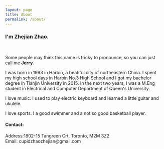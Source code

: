 ```yaml
---
layout: page
title: About
permalink: /about/
---
```


<h3>I'm Zhejian Zhao.</h3>
<br>
<p>Some people may think this name is tricky to pronounce, so you can just call me <strong>Jerry</strong>. </p>

<p>I was born in 1993 in Harbin, a beatiful city of northeastern China. I spent my high school days in Harbin No.3 High School and I got my bachelor degree in Tianjin University in 2015. In the next two years, I was a M.Eng student in Electrical and Computer Department of Queen's University.</p>

<p>I love music. I used to play electric keyboard and learned a little guitar and ukulele. </p>
<p>I love sports. I a good swimmer and a not so good basketball player.</p>

<h4>Contact:</h4>
<p>Address:1802-15 Tangreen Crt, Toronto, M2M 3Z2 <br>Email: cupidzhaozhejian@gmail.com</p>